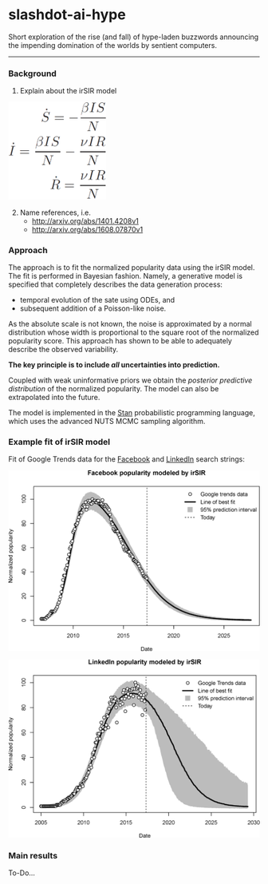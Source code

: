 # slashdot-ai-hype

Short exploration of the rise (and fall) of hype-laden buzzwords announcing the impending domination of the worlds by sentient computers.

---

### Background

1. Explain about the irSIR model

<img src="img/irSIR_model.png" alt="irSIR equations]" width="196">

2. Name references, i.e.
    - http://arxiv.org/abs/1401.4208v1
    - http://arxiv.org/abs/1608.07870v1


### Approach

The approach is to fit the normalized popularity data using the irSIR model. The fit is performed in Bayesian  fashion. Namely, a generative model is specified that completely describes the data generation process: 

- temporal evolution of the sate using ODEs, and 
- subsequent addition of a Poisson-like noise.

As the absolute scale is not known, the noise is approximated by a normal distribution whose width is proportional to the square root of the normalized popularity score. This approach has shown to be able to adequately describe the observed variability. 

**The key principle is to include _all_ uncertainties into prediction.**

Coupled with weak uninformative priors we obtain the _posterior predictive distribution_ of the normalized popularity. The model can also be extrapolated into the future. 

The model is implemented in the [Stan](http://mc-stan.org/) probabilistic programming language, which uses the advanced NUTS MCMC sampling algorithm.

### Example fit of irSIR model

Fit of Google Trends data for the [Facebook](https://trends.google.com/trends/explore?date=all&amp;amp;q=Facebook) and [LinkedIn](https://trends.google.com/trends/explore?date=all&amp;amp;q=LinkedIn) search strings:



![Facebook fit](img/Facebook_irSIR_fit.png)

![LinkedIn fit](img/LinkedIn_irSIR_fit.png)

### Main results

To-Do...
